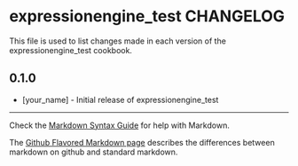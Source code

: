 expressionengine_test CHANGELOG
===============================

This file is used to list changes made in each version of the expressionengine_test cookbook.

0.1.0
-----
- [your_name] - Initial release of expressionengine_test

- - -
Check the [Markdown Syntax Guide](http://daringfireball.net/projects/markdown/syntax) for help with Markdown.

The [Github Flavored Markdown page](http://github.github.com/github-flavored-markdown/) describes the differences between markdown on github and standard markdown.
